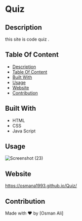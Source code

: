 # Quiz

## Description
this site is code quiz .
## Table Of Content
- [Description](#description)
- [Table Of Content](#table-of-content)
- [Built With](#built-with)
- [Usage](#usage)
- [Website](#website)
- [Contribution](#contribution)

## Built With
* HTML
* CSS
* Java Script
## Usage
![Screenshot (23)](https://user-images.githubusercontent.com/100746995/163745140-b6e7aba3-d6fa-421f-9359-272e3382d35d.png)



## Website
https://osmana1993.github.io/Quiz/
## Contribution
Made with ❤️ by [Osman Ali]
